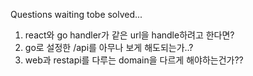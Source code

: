 Questions waiting tobe solved...

1. react와 go handler가 같은 url을 handle하려고 한다면?
2. go로 설정한 /api를 아무나 보게 해도되는가..?
3. web과 restapi를 다루는 domain을 다르게 해야하는건가??